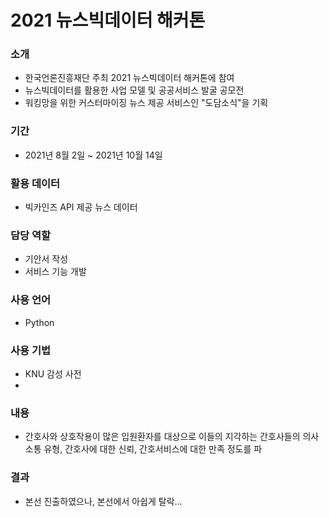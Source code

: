# 2021 뉴스빅데이터 해커톤

### 소개
- 한국언론진흥재단 주최 2021 뉴스빅데이터 해커톤에 참여
- 뉴스빅데이터를 활용한 사업 모델 및 공공서비스 발굴 공모전
- 워킹망을 위한 커스터마이징 뉴스 제공 서비스인 "도담소식"을 기획

### 기간
- 2021년 8월 2일 ~ 2021년 10월 14일

### 활용 데이터
- 빅카인즈 API 제공 뉴스 데이터

### 담당 역할
- 기안서 작성
- 서비스 기능 개발

### 사용 언어
- Python

### 사용 기법
- KNU 감성 사전
- 

### 내용
- 간호사와 상호작용이 많은 입원환자를 대상으로 이들의 지각하는 간호사들의 의사소통 유형, 간호사에 대한 신뢰, 간호서비스에 대한 만족 정도를 파

### 결과
- 본선 진출하였으나, 본선에서 아쉽게 탈락...
